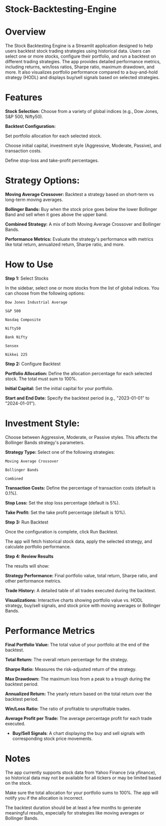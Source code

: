 # Stock-Backtesting-Engine
# Overview
The Stock Backtesting Engine is a Streamlit application designed to help users backtest stock trading strategies using historical data. Users can select one or more stocks, configure their portfolio, and run a backtest on different trading strategies. The app provides detailed performance metrics, including returns, win/loss ratios, Sharpe ratio, maximum drawdown, and more. It also visualizes portfolio performance compared to a buy-and-hold strategy (HODL) and displays buy/sell signals based on selected strategies.

# Features
**Stock Selection:** Choose from a variety of global indices (e.g., Dow Jones, S&P 500, Nifty50).


**Backtest Configuration:**

Set portfolio allocation for each selected stock.

Choose initial capital, investment style (Aggressive, Moderate, Passive), and transaction costs.

Define stop-loss and take-profit percentages.


# **Strategy Options:**


**Moving Average Crossover:** Backtest a strategy based on short-term vs long-term moving averages.

**Bollinger Bands:** Buy when the stock price goes below the lower Bollinger Band and sell when it goes above the upper band.

**Combined Strategy:** A mix of both Moving Average Crossover and Bollinger Bands.

**Performance Metrics:** Evaluate the strategy's performance with metrics like total return, annualized return, Sharpe ratio, and more.

# How to Use
**Step 1:** Select Stocks

In the sidebar, select one or more stocks from the list of global indices.
You can choose from the following options:

    Dow Jones Industrial Average
    
    S&P 500
    
    Nasdaq Composite
    
    Nifty50
    
    Bank Nifty
    
    Sensex
    
    Nikkei 225


**Step 2:**
Configure Backtest

**Portfolio Allocation:** Define the allocation percentage for each selected stock. The total must sum to 100%.

**Initial Capital:** Set the initial capital for your portfolio.

**Start and End Date:** Specify the backtest period (e.g., "2023-01-01" to "2024-01-01").


# Investment Style: 

Choose between Aggressive, Moderate, or Passive styles. This affects the Bollinger Bands strategy's parameters.

**Strategy Type:** Select one of the following strategies:

    Moving Average Crossover
        
    Bollinger Bands
        
    Combined

**Transaction Costs:** Define the percentage of transaction costs (default is 0.1%).

**Stop Loss:** Set the stop loss percentage (default is 5%).

**Take Profit:** Set the take profit percentage (default is 10%).


**Step 3:** Run Backtest

Once the configuration is complete, click Run Backtest.

The app will fetch historical stock data, apply the selected strategy, and calculate portfolio performance.


**Step 4: Review Results**

The results will show:

**Strategy Performance:** Final portfolio value, total return, Sharpe ratio, and other performance metrics.

**Trade History:** A detailed table of all trades executed during the backtest.

**Visualizations:** Interactive charts showing portfolio value vs. HODL strategy, buy/sell signals, and stock price with moving averages or Bollinger Bands.

# Performance Metrics

**Final Portfolio Value:** The total value of your portfolio at the end of the backtest.

**Total Return:** The overall return percentage for the strategy.

**Sharpe Ratio:** Measures the risk-adjusted return of the strategy.

**Max Drawdown:** The maximum loss from a peak to a trough during the backtest period.

**Annualized Return:** The yearly return based on the total return over the backtest period.

**Win/Loss Ratio:** The ratio of profitable to unprofitable trades.

**Average Profit per Trade:** The average percentage profit for each trade executed.


  
- **Buy/Sell Signals**: A chart displaying the buy and sell signals with corresponding stock price movements.

# Notes

The app currently supports stock data from Yahoo Finance (via yfinance), so historical data may not be available for all tickers or may be limited based on the stock.

Make sure the total allocation for your portfolio sums to 100%. The app will notify you if the allocation is incorrect.

The backtest duration should be at least a few months to generate meaningful results, especially for strategies like moving averages or Bollinger Bands.
